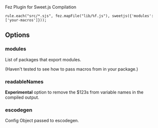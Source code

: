 Fez Plugin for Sweet.js Compilation

```
rule.each("src/*.sjs", fez.mapFile("lib/%f.js"), sweetjs({'modules': ['your-macros']}));
```

## Options

### modules

List of packages that export modules.

(Haven't tested to see how to pass macros from in your package.)

### readableNames

**Experimental** option to remove the $123s from variable names in the compiled output.

### escodegen

Config Object passed to escodegen.